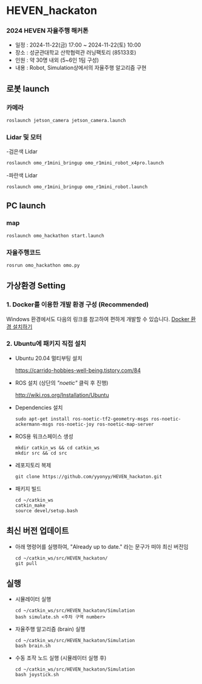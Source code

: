 # HEVEN_hackaton

### 2024 HEVEN 자율주행 해커톤
- 일정 : 2024-11-22(금) 17:00 ~ 2024-11-22(토) 10:00
- 장소 : 성균관대학교 산학협력관 러닝팩토리 (85133호)
- 인원 : 약 30명 내외 (5~6인 1팀 구성)
- 내용 : Robot, Simulation상에서의 자율주행 알고리즘 구현

## 로봇 launch

### 카메라

```bash
roslaunch jetson_camera jetson_camera.launch
```

### Lidar 및 모터

-검은색 Lidar

```bash
roslaunch omo_r1mini_bringup omo_r1mini_robot_x4pro.launch
```

-파란색 Lidar

```bash
roslaunch omo_r1mini_bringup omo_r1mini_robot.launch
```


## PC launch

### map

```bash
roslaunch omo_hackathon start.launch
```

### 자율주행코드

```bash
rosrun omo_hackathon omo.py
```

## 가상환경 Setting
### 1. Docker를 이용한 개발 환경 구성 (Recommended)

Windows 환경에서도 다음의 링크를 참고하여 편하게 개발할 수 있습니다.
[Docker 환경 설치하기](https://github.com/jhforstudy/HEVEN_Hackathon/blob/master/InstallDocker.md)

### 2. Ubuntu에 패키지 직접 설치

* Ubuntu 20.04 멀티부팅 설치

   https://carrido-hobbies-well-being.tistory.com/84

* ROS 설치 (상단의 *"noetic"* 클릭 후 진행)

   http://wiki.ros.org/Installation/Ubuntu

* Dependencies 설치

    ```
    sudo apt-get install ros-noetic-tf2-geometry-msgs ros-noetic-ackermann-msgs ros-noetic-joy ros-noetic-map-server
    ```

* ROS용 워크스페이스 생성

    ```
    mkdir catkin_ws && cd catkin_ws
    mkdir src && cd src
    ```
    
* 레포지토리 복제

    ```
    git clone https://github.com/yyonyy/HEVEN_hackaton.git
    ```

* 패키지 빌드

    ```
    cd ~/catkin_ws
    catkin_make
    source devel/setup.bash
    ```

## 최신 버전 업데이트

* 아래 명령어를 실행하여, "Already up to date." 라는 문구가 떠야 최신 버전임
    ```
    cd ~/catkin_ws/src/HEVEN_hackaton/
    git pull
    ```

## 실행

* 시뮬레이터 실행
    ```
    cd ~/catkin_ws/src/HEVEN_hackaton/Simulation
    bash simulate.sh <주차 구역 number>
    ```
    
* 자율주행 알고리즘 (brain) 실행
    ```
    cd ~/catkin_ws/src/HEVEN_hackaton/Simulation
    bash brain.sh
    ```

* 수동 조작 노드 실행 (시뮬레이터 실행 후)
    ```
    cd ~/catkin_ws/src/HEVEN_hackaton/Simulation
    bash joystick.sh
    ```
    